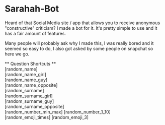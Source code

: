 # Sarahah-Bot
Heard of that Social Media site / app that allows you to receive anonymous "constructive" criticism? I made a bot for it. It's pretty simple to use and it has a fair amount of features. 

Many people will probably ask why I made this, I was really bored and it seemed so easy to do, I also got asked by some people on snapchat so here we go.

** Question Shortcuts **<br>
[random_name]<br>
[random_name_girl]<br>
[random_name_guy]<br>
[random_name_opposite]<br>
[random_surname]<br>
[random_surname_girl]<br>
[random_surname_guy]<br>
[random_surname_opposite]<br>
[random_number_min_max] [random_number_1_10]<br>
[random_emoji_times] [random_emoji_3]<br>
